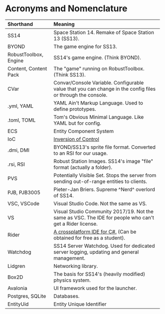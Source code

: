 # Acronyms and Nomenclature

| Shorthand                | Meaning                                                                                                        |
|:------------------------ |:-------------------------------------------------------------------------------------------------------------- |
| SS14                     | Space Station 14. Remake of Space Station 13 (SS13).                                                           |
| BYOND                    | The game engine for SS13.                                                                                      |
| RobustToolbox, Engine    | SS14's game engine.  (Think BYOND).                                                                            |
| Content, Content Pack    | The "game" running on RobustToolbox.  (Think SS13).                                                            |
| CVar                     | Convar/Console Variable. Configurable value that you can change in the config files or through the console.    |
| .yml, YAML               | YAML Ain't Markup Language. Used to define prototypes.                                                         |
| .toml, TOML              | Tom's Obvious Minimal Language. Like YAML but for config.                                                      |
| ECS                      | Entity Component System                                                                                        |
| IoC                      | [Inversion of Control](../../robust-toolbox/ioc.md)                                                            |
| .dmi, DMI                | BYOND/SS13's sprite file format. Converted to an RSI for our usage.                                            |
| .rsi, RSI                | Robust Station Images. SS14's image "file" format (actually a folder).                                         |
| PVS                      | Potentially Visible Set. Stops the server from sending out-of-range entities to clients.                       |
| PJB, PJB3005             | Pieter-Jan Briers. Supreme ^Nerd^ overlord of SS14.                                                            |
| VSC, VSCode              | Visual Studio Code. Not the same as VS.                                                                        |
| VS                       | Visual Studio Community 2017/19. Not the same as VSC. The IDE for people who can't get a Rider license.        |
| Rider                    | [A crossplatform IDE for C#.](https://www.jetbrains.com/rider/) (Can be obtained for free as a student).       |
| Watchdog                 | SS14 Server Watchdog. Used for dedicated server logging, updating and general management.                      |
| Lidgren                  | Networking library.                                                                                            |
| Box2D                    | The basis for SS14's (heavily modified) physics system.                                                        |
| Avalonia                 | UI framework used for the launcher.                                                                            |
| Postgres, SQLite         | Databases.                                                                                                     | 
| EntityUid                | Entity Unique Identifier                                                                                       |